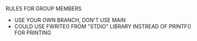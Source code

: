 RULES FOR GROUP MEMBERS
- USE YOUR OWN BRANCH, DON'T USE MAIN
- COULD USE FWRITE() FROM "STDIO" LIBRARY INSTREAD OF PRINTF() FOR PRINTING 
